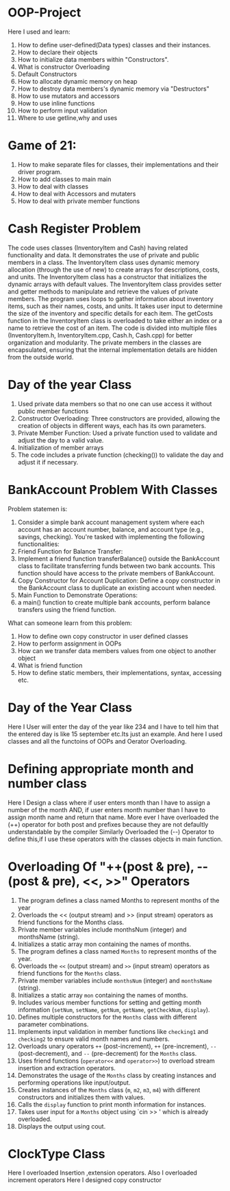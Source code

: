 # OOP-Project

Here I used and learn:
1) How to define user-defined(Data types) classes and their instances.
2) How to declare their objects
3) How to initialize data members within "Constructors".
4) What is constructor Overloading
5) Default Constructors
6) How to allocate dynamic memory on heap
7) How to destroy data members's dynamic memory via "Destructors"
8) How to use mutators and accessors
9) How to use inline functions
10) How to perform input validation
11) Where to use getline,why and uses

# Game of 21:
1) How to make separate files for classes, their implementations and their driver program.
2) How to add classes to main main
3) How to deal with classes
4) How to deal with Accessors and mutaters
5) How to deal with private member functions

# Cash Register Problem
The code uses classes (InventoryItem and Cash)  having related functionality and data.
It demonstrates the use of private and public members in a class.
The InventoryItem class uses dynamic memory allocation (through the use of new) to create arrays for descriptions, costs, and units.
The InventoryItem class has a constructor that initializes the dynamic arrays with default values.
The InventoryItem class provides setter and getter methods to manipulate and retrieve the values of private members.
The program uses loops to gather information about inventory items, such as their names, costs, and units.
It takes user input to determine the size of the inventory and specific details for each item.
The getCosts function in the InventoryItem class is overloaded to take either an index or a name to retrieve the cost of an item.
The code is divided into multiple files (InventoryItem.h, InventoryItem.cpp, Cash.h, Cash.cpp) for better organization and modularity.
The private members in the classes are encapsulated, ensuring that the internal implementation details are hidden from the outside world.

# Day of the year Class
1) Used private data members so that no one can use access it without public member functions
2) Constructor Overloading:
Three constructors are provided, allowing the creation of objects in different ways, each has its own parameters.
3) Private Member Function:
Used a private function used to validate and adjust the day to a valid value.
4) Initialization of member arrays
5) The code includes a private function (checking()) to validate the day and adjust it if necessary.

# BankAccount Problem With Classes
Problem statemen is:
1) Consider a simple bank account management system where each account has an account number, balance, and account type (e.g., savings, checking). You're tasked with implementing the following functionalities:
2) Friend Function for Balance Transfer:
3) Implement a friend function transferBalance() outside the BankAccount class to facilitate transferring funds between two bank accounts. This function should have access to the private members of BankAccount.
4) Copy Constructor for Account Duplication:
Define a copy constructor in the BankAccount class to duplicate an existing account when needed.
5) Main Function to Demonstrate Operations:
6) a main() function to create multiple bank accounts, perform balance transfers using the friend function.

What can someone learn from this problem:
1) How to define own copy constructor in user defined classes
2) How to perform assignment in OOPs
3) How can we transfer data members values from one object to another object
4) What is friend function
5) How to define static members, their implementations, syntax, accessing etc.

# Day of the Year Class
Here I User will enter the day of the year like 234 and I have to tell him that the entered day is like 15 september etc.Its just an example.
And here I used classes and all the functoins of OOPs and Oerator Overloading.

# Defining appropriate month and number class
Here I Design a class where if user enters month than I have to assign a number of the month AND,
if user enters month number than I have to assign month name and return that name.
More ever I have overloaded the (++) operator for both post and prefixes because they are not defaultly understandable by the compiler
Similarly Overloaded the (--) Operator to define this,if I use these operators with the classes objects in main function.

# Overloading Of "++(post & pre), --(post & pre), <<, >>" Operators
1) The program defines a class named Months to represent months of the year
2) Overloads the << (output stream) and >> (input stream) operators as friend functions for the Months class.
3) Private member variables include monthsNum (integer) and monthsName (string).
4) Initializes a static array mon containing the names of months.
5) The program defines a class named `Months` to represent months of the year.
6) Overloads the `<<` (output stream) and `>>` (input stream) operators as friend functions for the `Months` class.
7) Private member variables include `monthsNum` (integer) and `monthsName` (string).
8) Initializes a static array `mon` containing the names of months.
9) Includes various member functions for setting and getting month information (`setNum`, `setName`, `getNum`, `getName`, `getCheckNum`, `display`).
10) Defines multiple constructors for the `Months` class with different parameter combinations.
11) Implements input validation in member functions like `checking1` and `checking2` to ensure valid month names and numbers.
12) Overloads unary operators `++` (post-increment), `++` (pre-increment), `--` (post-decrement), and `--` (pre-decrement) for the `Months` class.
13) Uses friend functions (`operator<<` and `operator>>`) to overload stream insertion and extraction operators.
14) Demonstrates the usage of the `Months` class by creating instances and performing operations like input/output.
15) Creates instances of the `Months` class (`m`, `m2`, `m3`, `m4`) with different constructors and initializes them with values.
16) Calls the `display` function to print month information for instances.
17) Takes user input for a `Months` object using `cin >> ' which is already overloaded.
18) Displays the output using cout.
   
# ClockType Class
Here I overloaded Insertion ,extension operators.
Also I overloaded increment operators
Here I designed copy constructor

